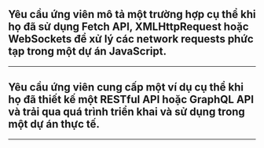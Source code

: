 ## Yêu cầu ứng viên mô tả một trường hợp cụ thể khi họ đã sử dụng Fetch API, XMLHttpRequest hoặc WebSockets để xử lý các network requests phức tạp trong một dự án JavaScript.

---

## Yêu cầu ứng viên cung cấp một ví dụ cụ thể khi họ đã thiết kế một RESTful API hoặc GraphQL API và trải qua quá trình triển khai và sử dụng trong một dự án thực tế.

---